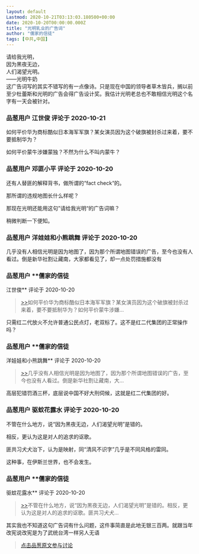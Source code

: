 ```yaml
---
layout: default
Lastmod: 2020-10-21T03:13:03.180500+00:00
date: 2020-10-20T00:00:00.000Z
title: "光明乳业的广告词"
author: "儒家的信徒"
tags: [中共,中国]
---
```


请给我光明，  
因为黑夜无边，  
人们渴望光明。  
——光明牛奶  
这广告词写的其实不错写的有一点像诗。只是现在中国的领导者草木皆兵，搁以前至少杜蕾斯和光明的广告会得广告设计奖。我估计光明老总也不敢相信光明这个名字有一天会被针对。

            
### 品葱用户 **江世俊** 评论于 2020-10-21
        
如何平价华为商标酷似日本海军军旗？某女演员因为这个破旗被封杀过来着，要不要抵制华为？  
  
如何平价蒙牛涉嫌蒙独？不然为什么不叫内蒙牛？
        


            
### 品葱用户 **邓匪小平** 评论于 2020-10-20
        
还有人替匪的解释背书，做所谓的“fact check“的。  
  
那所谓的违规地图长什么样呢？  
  
那现在光明还能用这句”请给我光明“的广告词嘛？  
  
稍微判断一下便知。
        


            
### 品葱用户 **洋娃娃和小熊跳舞** 评论于 2020-10-20
        
几乎没有人相信光明是因为地图了，因为那个所谓地图错误的广告，至今也没有人看过。倒是新华社割让藏南，大家都看见了，却一点处罚措施都没有
        


            
### 品葱用户 **儒家的信徒 
江世俊** 评论于 2020-10-20
        
> [\>>]( "/article/item_id-520583#")如何平价华为商标酷似日本海军军旗？某女演员因为这个破旗被封杀过来着，要不要抵制华为？如何平价蒙牛涉嫌...

  
  
只需红二代放火不允许普通公民点灯，老双标了。这不是红二代集团的正常操作吗？
        


            
### 品葱用户 **儒家的信徒 
洋娃娃和小熊跳舞** 评论于 2020-10-20
        
> [\>>]( "/article/item_id-520587#")几乎没有人相信光明是因为地图了，因为那个所谓地图错误的广告，至今也没有人看过。倒是新华社割让藏南，大...

  
  
高层犯错罚酒三杯，底层说中国不好大刑伺候，这就是红二代集团的好。
        


            
### 品葱用户 **驱蚊花露水** 评论于 2020-10-20
        
不管在什么地方，说“因为黑夜无边，人们渴望光明”是错的。  
  
相反，更认为这是对人的追求的讴歌。  
  
匪共习犬犬治下，认为是映射，同“清风不识字”几乎是不同风格的雷同。  
  
这种事，在伊斯兰世界，也不会发生。
        


            
### 品葱用户 **儒家的信徒 
驱蚊花露水** 评论于 2020-10-20
        
> [\>>]( "/article/item_id-520803#")不管在什么地方，说“因为黑夜无边，人们渴望光明”是错的。相反，更认为这是对人的追求的讴歌。匪共习犬犬...

  
  
其实我也不知道这句广告词有什么问题，这件事简直是此地无银三百两。就跟当年改宪说改宪是为了武统台湾一样另人无语
        






> [点击品葱原文参与讨论](https://pincong.rocks/article/25295)

